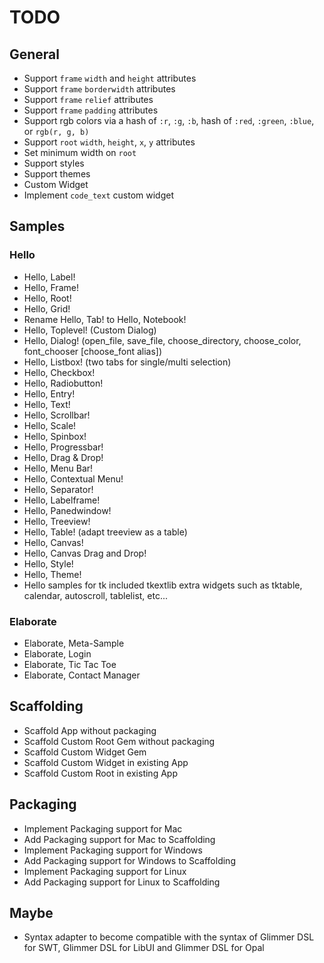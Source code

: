 # TODO

## General

- Support `frame` `width` and `height` attributes
- Support `frame` `borderwidth` attributes
- Support `frame` `relief` attributes
- Support `frame` `padding` attributes
- Support rgb colors via a hash of `:r`, `:g`, `:b`, hash of `:red`, `:green`, `:blue`, or `rgb(r, g, b)`
- Support `root` `width`, `height`, `x`, `y` attributes
- Set minimum width on `root`
- Support styles
- Support themes
- Custom Widget
- Implement `code_text` custom widget

## Samples

### Hello

- Hello, Label!
- Hello, Frame!
- Hello, Root!
- Hello, Grid!
- Rename Hello, Tab! to Hello, Notebook!
- Hello, Toplevel! (Custom Dialog)
- Hello, Dialog! (open_file, save_file, choose_directory, choose_color, font_chooser [choose_font alias])
- Hello, Listbox! (two tabs for single/multi selection)
- Hello, Checkbox!
- Hello, Radiobutton!
- Hello, Entry!
- Hello, Text!
- Hello, Scrollbar!
- Hello, Scale!
- Hello, Spinbox!
- Hello, Progressbar!
- Hello, Drag & Drop!
- Hello, Menu Bar!
- Hello, Contextual Menu!
- Hello, Separator!
- Hello, Labelframe!
- Hello, Panedwindow!
- Hello, Treeview!
- Hello, Table! (adapt treeview as a table)
- Hello, Canvas!
- Hello, Canvas Drag and Drop!
- Hello, Style!
- Hello, Theme!
- Hello samples for tk included tkextlib extra widgets such as tktable, calendar, autoscroll, tablelist, etc...

### Elaborate

- Elaborate, Meta-Sample
- Elaborate, Login
- Elaborate, Tic Tac Toe
- Elaborate, Contact Manager

## Scaffolding

- Scaffold App without packaging
- Scaffold Custom Root Gem without packaging
- Scaffold Custom Widget Gem
- Scaffold Custom Widget in existing App
- Scaffold Custom Root in existing App

## Packaging

- Implement Packaging support for Mac
- Add Packaging support for Mac to Scaffolding
- Implement Packaging support for Windows
- Add Packaging support for Windows to Scaffolding
- Implement Packaging support for Linux
- Add Packaging support for Linux to Scaffolding

## Maybe

- Syntax adapter to become compatible with the syntax of Glimmer DSL for SWT, Glimmer DSL for LibUI and Glimmer DSL for Opal

